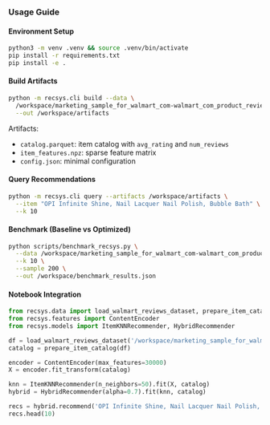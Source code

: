 ### Usage Guide

#### Environment Setup
```bash
python3 -m venv .venv && source .venv/bin/activate
pip install -r requirements.txt
pip install -e .
```

#### Build Artifacts
```bash
python -m recsys.cli build --data \
  /workspace/marketing_sample_for_walmart_com-walmart_com_product_review__20200701_20201231__5k_data.tsv \
  --out /workspace/artifacts
```
Artifacts:
- `catalog.parquet`: item catalog with `avg_rating` and `num_reviews`
- `item_features.npz`: sparse feature matrix
- `config.json`: minimal configuration

#### Query Recommendations
```bash
python -m recsys.cli query --artifacts /workspace/artifacts \
  --item "OPI Infinite Shine, Nail Lacquer Nail Polish, Bubble Bath" \
  --k 10
```

#### Benchmark (Baseline vs Optimized)
```bash
python scripts/benchmark_recsys.py \
  --data /workspace/marketing_sample_for_walmart_com-walmart_com_product_review__20200701_20201231__5k_data.tsv \
  --k 10 \
  --sample 200 \
  --out /workspace/benchmark_results.json
```

#### Notebook Integration
```python
from recsys.data import load_walmart_reviews_dataset, prepare_item_catalog
from recsys.features import ContentEncoder
from recsys.models import ItemKNNRecommender, HybridRecommender

df = load_walmart_reviews_dataset('/workspace/marketing_sample_for_walmart_com-walmart_com_product_review__20200701_20201231__5k_data.tsv')
catalog = prepare_item_catalog(df)

encoder = ContentEncoder(max_features=30000)
X = encoder.fit_transform(catalog)

knn = ItemKNNRecommender(n_neighbors=50).fit(X, catalog)
hybrid = HybridRecommender(alpha=0.7).fit(knn, catalog)

recs = hybrid.recommend('OPI Infinite Shine, Nail Lacquer Nail Polish, Bubble Bath', top_k=10)
recs.head(10)
```